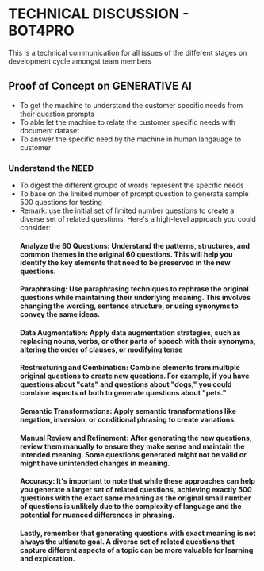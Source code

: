 # TECHNICAL DISCUSSION - BOT4PRO
This is a technical communication for all issues of the different stages on development cycle amongst team members  

## Proof of Concept on GENERATIVE AI
* To get the machine to understand the customer specific needs from their question prompts
* To able let the machine to relate the customer specific needs with document dataset
* To answer the specific need by the machine in human langauage to customer 

### Understand the NEED
* To digest the different groupd of words represent the specific needs
* To base on the limited number of prompt question to  generata sample 500 questions for testing  
* Remark: use the initial set of limited number questions to create a diverse set of related questions. Here's a high-level approach you could consider:
  ####  Analyze the 60 Questions: Understand the patterns, structures, and common themes in the original 60 questions. This will help you identify the key elements that need to be preserved in the new questions.
  #### Paraphrasing: Use paraphrasing techniques to rephrase the original questions while maintaining their underlying meaning. This involves changing the wording, sentence structure, or using synonyms to convey the same ideas.
  #### Data Augmentation: Apply data augmentation strategies, such as replacing nouns, verbs, or other parts of speech with their synonyms, altering the order of clauses, or modifying tense
  #### Restructuring and Combination: Combine elements from multiple original questions to create new questions. For example, if you have questions about "cats" and questions about "dogs," you could combine aspects of both to generate questions about "pets."
  #### Semantic Transformations: Apply semantic transformations like negation, inversion, or conditional phrasing to create variations.
  #### Manual Review and Refinement: After generating the new questions, review them manually to ensure they make sense and maintain the intended meaning. Some questions generated might not be valid or might have unintended changes in meaning.
  #### Accuracy: It's important to note that while these approaches can help you generate a larger set of related questions, achieving exactly 500 questions with the exact same meaning as the original small number of questions is unlikely due to the complexity of language and the potential for nuanced differences in phrasing.
  #### Lastly, remember that generating questions with exact meaning is not always the ultimate goal. A diverse set of related questions that capture different aspects of a topic can be more valuable for learning and exploration.
